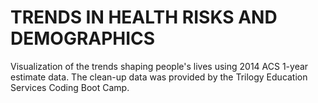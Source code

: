 # TRENDS IN HEALTH RISKS AND DEMOGRAPHICS
Visualization of the trends shaping people's lives using 2014 ACS 1-year estimate data. The clean-up data was provided by the Trilogy Education Services Coding Boot Camp.

